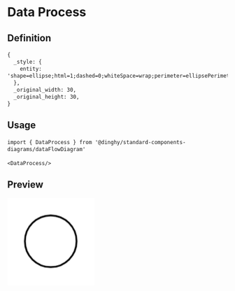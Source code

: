 # Data Process

## Definition

```
{
  _style: { 
    entity: 'shape=ellipse;html=1;dashed=0;whiteSpace=wrap;perimeter=ellipsePerimeter;',
  },
  _original_width: 30,
  _original_height: 30,
}
```

## Usage

```
import { DataProcess } from '@dinghy/standard-components-diagrams/dataFlowDiagram'

<DataProcess/>
```

## Preview

<img src="./data-process.png" width="200"/>
